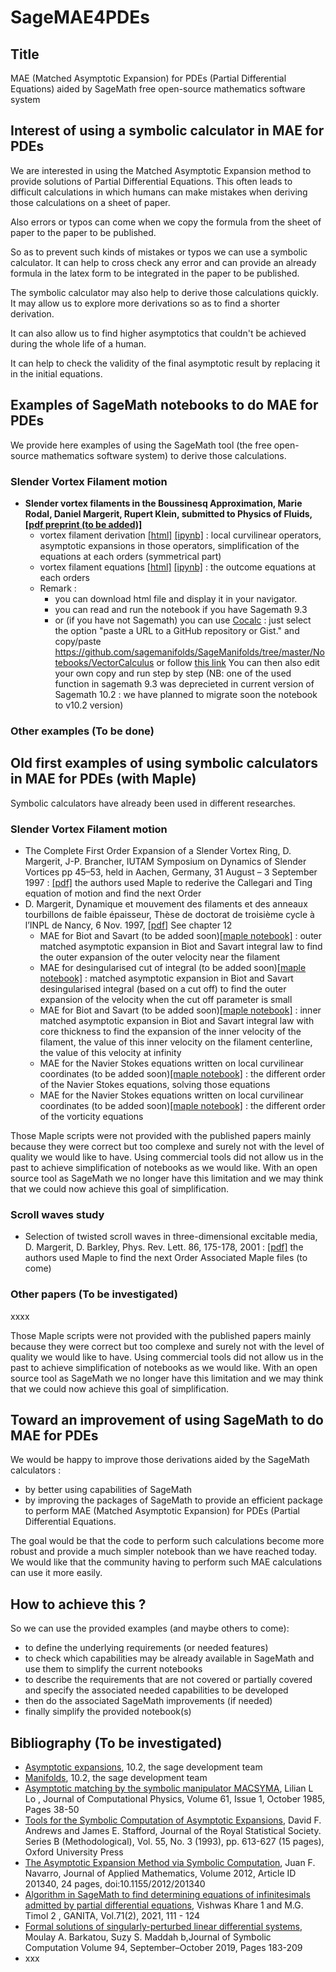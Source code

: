 # SageMAE4PDEs

## Title
MAE (Matched Asymptotic Expansion) for PDEs (Partial Differential Equations) aided by SageMath free open-source mathematics software system

## Interest of using a symbolic calculator in MAE for PDEs
We are interested in using the Matched Asymptotic Expansion method to provide solutions of Partial Differential Equations. This often leads to difficult calculations in which humans can make mistakes when deriving those calculations on a sheet of paper.

Also errors or typos can come when we copy the formula from the sheet of paper to the paper to be published.

So as to prevent such kinds of mistakes or typos we can use a symbolic calculator. It can help to cross check any error and can provide an already formula in the latex form to be integrated in the paper to be published.

The symbolic calculator may also help to derive those calculations quickly. It may allow us to explore more derivations so as to find a shorter derivation.

It can also allow us to find higher asymptotics that couldn't be achieved during the whole life of a human.

It can help to check the validity of the final asymptotic result by replacing it in the initial equations.

## Examples of SageMath notebooks to do MAE for PDEs
We provide here examples of using the SageMath tool (the free open-source mathematics software system) to derive those calculations.
### Slender Vortex Filament motion
- **Slender vortex filaments in the Boussinesq Approximation, Marie Rodal, Daniel Margerit, Rupert Klein, submitted to Physics of Fluids, [[pdf preprint (to be added)]](slender_vf_in_BA)**
	- vortex filament derivation 
	[[html]](https://github.com/danielmargerit/SageMAE4PDEs/blob/main/Notebooks/vortex_dynamics/vortex_nb_CT.html)
	[[ipynb]](https://github.com/danielmargerit/SageMAE4PDEs/blob/main/Notebooks/vortex_dynamics/vortex_nb_CT.ipynb) 
	: local curvilinear operators, asymptotic expansions in those operators, simplification of the equations at each orders (symmetrical part)
	- vortex filament equations 
	[[html]](https://github.com/danielmargerit/SageMAE4PDEs/blob/main/Notebooks/vortex_dynamics/vortex_nb_CT-Summary.html)
	[[ipynb]](https://github.com/danielmargerit/SageMAE4PDEs/blob/main/Notebooks/vortex_dynamics/vortex_nb_CT-Summary.ipynb)
	: the outcome equations at each orders
	- Remark : 
		- you can download html file and display it in your navigator. 
		- you can read and run the notebook if you have Sagemath 9.3
		- or (if you have not Sagemath) you can use [Cocalc](https://cocalc.com/share/public_paths/page/1) : just select the option "paste a URL to a GitHub repository or Gist." and copy/paste https://github.com/sagemanifolds/SageManifolds/tree/master/Notebooks/VectorCalculus 
		or follow [this link](https://cocalc.com/github/danielmargerit/SageMAE4PDEs/tree/main/Notebooks/vortex_dynamics) 
		 You can then also edit your own copy and run step by step (NB: one of the used function in sagemath 9.3 was deprecieted in current version of Sagemath 10.2 : we have planned to migrate soon the notebook to v10.2 version)


### Other examples (To be done)

## Old first examples of using symbolic calculators in MAE for PDEs (with Maple)
Symbolic calculators have already been used in different researches.

### Slender Vortex Filament motion
- The Complete First Order Expansion of a Slender Vortex Ring, D. Margerit, J-P. Brancher, IUTAM Symposium on Dynamics of Slender Vortices pp 45–53, held in Aachen, Germany, 31 August – 3 September 1997 : [[pdf]](https://danielmargerit.github.io/docs/papers/iutam_slender_vortex_dm.pdf)
the authors used Maple to rederive the Callegari and Ting equation of motion and find the next Order
- D. Margerit, Dynamique et mouvement des filaments et des anneaux tourbillons de faible épaisseur, Thèse de doctorat de troisième cycle à l’INPL de Nancy, 6 Nov. 1997, [[pdf]](https://danielmargerit.github.io/docs/papers/PhDThesis_D.Margerit_1997INPL132N.pdf)
See chapter 12
	- MAE for Biot and Savart (to be added soon)[[maple notebook]](Biot1) : outer matched asymptotic expansion in Biot and Savart integral law to find the outer expansion of the outer velocity near the filament
	- MAE for desingularised cut of integral (to be added soon)[[maple notebook]](Cut) : matched asymptotic expansion in Biot and Savart desingularised integral (based on a cut off) to find the outer expansion of the velocity when the cut off parameter is small 
	- MAE for Biot and Savart (to be added soon)[[maple notebook]](Biot2) : inner matched asymptotic expansion in Biot and Savart integral law with core thickness to find the expansion of the inner velocity of the filament, the value of this inner velocity on the filament centerline, the value of this velocity at infinity
	- MAE for the Navier Stokes equations written on local curvilinear coordinates (to be added soon)[[maple notebook]](Curviligne) : the different order of the Navier Stokes equations, solving those equations
	- MAE for the Navier Stokes equations written on local curvilinear coordinates (to be added soon)[[maple notebook]](Vorticity) : the different order of the vorticity equations

Those Maple scripts were not provided with the published papers mainly because they were correct but too complexe and surely not with the level of quality we would like to have.
Using commercial tools did not allow us in the past to achieve simplification of notebooks as we would like. With an open source tool as SageMath we no longer have this limitation and we may think that we could now achieve this goal of simplification.


### Scroll waves study
- Selection of twisted scroll waves in three-dimensional excitable media, D. Margerit, D. Barkley, Phys. Rev. Lett. 86, 175-178, 2001 : [[pdf]](https://danielmargerit.github.io/docs/papers/prl.pdf)
the authors used Maple to find the next Order
Associated Maple files (to come)

### Other papers (To be investigated)
xxxx

Those  Maple scripts were not provided with the published papers mainly because they were correct but too complexe and surely not with the level of quality we would like to have.
Using commercial tools did not allow us in the past to achieve simplification of notebooks as we would like. With an open source tool as SageMath we no longer have this limitation and we may think that we could now achieve this goal of simplification.


## Toward an improvement of using SageMath to do MAE for PDEs

We would be happy to improve those derivations aided by the SageMath calculators :
- by better using capabilities of SageMath
- by improving the packages of SageMath to provide an efficient package to perform MAE (Matched Asymptotic Expansion) for PDEs (Partial Differential Equations.

The goal would be that the code to perform such calculations become more robust and provide a much simpler notebook than we have reached today. 
We would like that the community having to perform such MAE calculations can use it more easily.

## How to achieve this ?
So we can use the provided examples (and maybe others to come):
- to define the underlying requirements (or needed features)
- to check which capabilities may be already available in SageMath and use them to simplify the current notebooks
- to describe the requirements that are not covered or partially covered and specify the associated needed capabilities to be developed
- then do the associated SageMath improvements (if needed)
- finally simplify the provided notebook(s)

## Bibliography (To be investigated)
- [Asymptotic expansions](https://doc.sagemath.org/pdf/en/reference/asymptotic/asymptotic.pdf), 10.2, the sage development team 
- [Manifolds](https://doc.sagemath.org/pdf/en/reference/manifolds/manifolds.pdf), 10.2, the sage development team 
- [Asymptotic matching by the symbolic manipulator MACSYMA](https://www.sciencedirect.com/science/article/abs/pii/0021999185900592?via%3Dihub), Lilian L Lo ,  Journal of Computational Physics, Volume 61, Issue 1, October 1985, Pages 38-50
- [Tools for the Symbolic Computation of Asymptotic Expansions](https://academic.oup.com/jrsssb/article-abstract/55/3/613/7028284?redirectedFrom=fulltext), David F. Andrews and James E. Stafford, Journal of the Royal Statistical Society. Series B (Methodological), 
Vol. 55, No. 3 (1993), pp. 613-627 (15 pages), Oxford University Press
- [The Asymptotic Expansion Method via Symbolic Computation](https://www.hindawi.com/journals/jam/2012/201340/), 
Juan F. Navarro, Journal of Applied Mathematics, Volume 2012, Article ID 201340, 24 pages, doi:10.1155/2012/201340
- [Algorithm in SageMath to find determining equations of infinitesimals admitted by partial differential equations](https://bharataganitaparisad.com/wp-content/uploads/2022/02/712-ch11.pdf), 
Vishwas Khare 1 and M.G. Timol 2 , GANITA, Vol.71(2), 2021, 111 - 124 
- [Formal solutions of singularly-perturbed linear differential systems](https://www.sciencedirect.com/science/article/pii/S0747717118300944), Moulay A. Barkatou, Suzy S. Maddah b,Journal of Symbolic Computation
Volume 94, September–October 2019, Pages 183-209 
- xxx